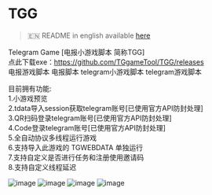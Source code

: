 # TGG

> 🇪🇳 README in english available [here](README-EN.md)


Telegram Game [电报小游戏脚本 简称TGG]  
点此下载exe：https://github.com/TGgameTool/TGG/releases  
电报游戏脚本 电报脚本 telegram小游戏脚本 telegram游戏脚本  

目前拥有功能:  
1.小游戏预览  
2.tdata导入session获取telegram账号[已使用官方API防封处理]  
3.QR扫码登录telegram账号[已使用官方API防封处理]  
4.Code登录telegram账号[已使用官方API防封处理]  
5.全自动协议多线程运行游戏  
6.支持导入此游戏的 TGWEBDATA 单独运行    
7.支持自定义是否进行任务和注册使用邀请码  
8.支持自定义线程延迟  

![image](https://github.com/user-attachments/assets/715bb526-6c75-42c3-a5b2-c1ff256e2311)
![image](https://github.com/user-attachments/assets/aa775097-acb3-49e0-a50e-06b0d12176de)
![image](https://github.com/user-attachments/assets/1dc35e7a-c55a-45f3-9a68-0acf040518de)
![image](https://github.com/user-attachments/assets/0cb4acdb-2e9d-449e-8922-12ba826e6d89)
